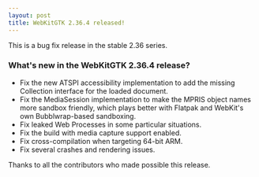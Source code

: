 ```yaml
---
layout: post
title: WebKitGTK 2.36.4 released!
---
```


This is a bug fix release in the stable 2.36 series.

### What's new in the WebKitGTK 2.36.4 release?

 - Fix the new ATSPI accessibility implementation to add the missing
   Collection interface for the loaded document.
 - Fix the MediaSession implementation to make the MPRIS object names more
   sandbox friendly, which plays better with Flatpak and WebKit's own
   Bubblwrap-based sandboxing.
 - Fix leaked Web Processes in some particular situations.
 - Fix the build with media capture support enabled.
 - Fix cross-compilation when targeting 64-bit ARM.
 - Fix several crashes and rendering issues.

Thanks to all the contributors who made possible this release.